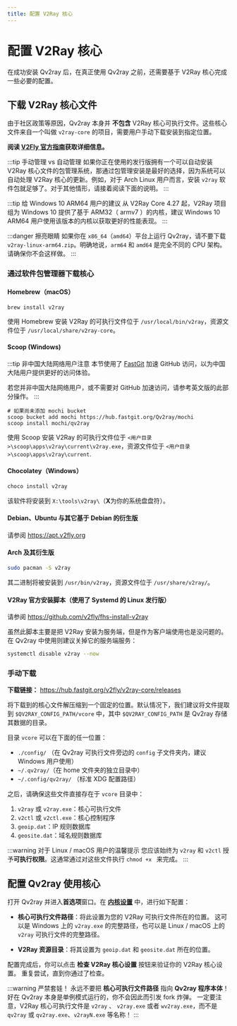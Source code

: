 ```yaml
---
title: 配置 V2Ray 核心
---
```


# 配置 V2Ray 核心

在成功安装 Qv2ray 后，在真正使用 Qv2ray 之前，还需要基于 V2Ray 核心完成一些必要的配置。

## 下载 V2Ray 核心文件

由于社区政策等原因，Qv2ray 本身并 **不包含** V2Ray 核心可执行文件。这些核心文件来自一个叫做 `v2ray-core` 的项目，需要用户手动下载安装到指定位置。

**阅读 [V2Fly 官方指南](https://www.v2fly.org/guide/install.html)获取详细信息。**

:::tip 手动管理 vs 自动管理
如果你正在使用的发行版拥有一个可以自动安装 V2Ray 核心文件的包管理系统，那通过包管理安装是最好的选择，因为系统可以自动处理 V2Ray 核心的更新。例如，对于 Arch Linux 用户而言，安装 `v2ray` 软件包就足够了。对于其他情形，请接着阅读下面的说明。
:::

:::tip 给 Windows 10 ARM64 用户的建议
从 V2Ray Core 4.27 起，V2Ray 项目组为 Windows 10 提供了基于 ARM32（ armv7 ）的内核，建议 Windows 10 ARM64 用户使用该版本的内核以获取更好的性能表现。
:::

:::danger 擦亮眼睛
如果你在 `x86_64`（`amd64`）平台上运行 Qv2ray，请不要下载 `v2ray-linux-arm64.zip`。明确地说，`arm64` 和 `amd64` 是完全不同的 CPU 架构。请确保你不会这样做。
:::

### 通过软件包管理器下载核心

#### Homebrew（macOS）

```bash
brew install v2ray
```

使用 Homebrew 安装 V2Ray 的可执行文件位于 `/usr/local/bin/v2ray`，资源文件位于 `/usr/local/share/v2ray-core`。

#### Scoop (Windows)

:::tip 非中国大陆网络用户注意
本节使用了 [FastGit](https://doc.fastgit.org/zh-cn/) 加速 GitHub 访问，以为中国大陆用户提供更好的访问体验。

若您并非中国大陆网络用户，或不需要对 GitHub 加速访问，请参考英文版的此部分操作。
:::

```pwsh
# 如果尚未添加 mochi bucket
scoop bucket add mochi https://hub.fastgit.org/Qv2ray/mochi
scoop install mochi/qv2ray
```

使用 Scoop 安装 V2Ray 的可执行文件位于 `<用户目录>\scoop\apps\v2ray\current\v2ray.exe`，资源文件位于 `<用户目录>\scoop\apps\v2ray\current`.

#### Chocolatey（Windows）

```cmd
choco install v2ray
```

该软件将安装到 `X:\tools\v2ray\`（**X**为你的系统盘盘符）。

#### Debian、Ubuntu 与其它基于 Debian 的衍生版

请参阅 <https://apt.v2fly.org>

#### Arch 及其衍生版

```bash
sudo pacman -S v2ray
```
其二进制将被安装到 `/usr/bin/v2ray`，资源文件位于 `/usr/share/v2ray/`。

#### V2Ray 官方安装脚本（使用了 Systemd 的 Linux 发行版）

请参阅 <https://github.com/v2fly/fhs-install-v2ray>

虽然此脚本主要是把 V2Ray 安装为服务端，但是作为客户端使用也是没问题的。在 Qv2ray 中使用则建议关掉它的服务端服务：

```bash
systemctl disable v2ray --now
```

### 手动下载

**下载链接：**
<https://hub.fastgit.org/v2fly/v2ray-core/releases>

将下载到的核心文件解压缩到一个固定的位置。默认情况下，我们建议将文件提取到 `$QV2RAY_CONFIG_PATH/vcore` 中，其中 `$QV2RAY_CONFIG_PATH` 是 Qv2ray 存储其数据的目录。

目录 `vcore` 可以在下面的任一位置：

- `./config/` （在 Qv2ray 可执行文件旁边的 `config` 子文件夹内，建议 Windows 用户使用）
- `~/.qv2ray/`（在 home 文件夹的独立目录中）
- `~/.config/qv2ray/` （标准 XDG 配置路径）

之后，请确保这些文件直接存在于 `vcore` 目录中：

1. `v2ray` 或 `v2ray.exe`：核心可执行文件
2. `v2ctl` 或 `v2ctl.exe`：核心控制程序
3. `geoip.dat`：IP 规则数据库
4. `geosite.dat`：域名规则数据库

:::warning 对于 Linux / macOS 用户的温馨提示
您应该始终为 `v2ray` 和 `v2ctl` 授予**可执行权限**。这通常通过对这些文件执行 `chmod +x ` 来完成。
:::


## 配置 Qv2ray 使用核心

打开 Qv2ray 并进入**首选项**窗口。在 **[内核设置](qv2ray://open/preference/kernel)** 中，进行如下配置：

- **核心可执行文件路径**：将此设置为您的 V2Ray 可执行文件所在的位置。 这可以是 Windows 上的 `v2ray.exe` 的完整路径，也可以是 Linux / macOS 上的 `v2ray` 可执行文件的完整路径。

- **V2Ray 资源目录**：将其设置为 `geoip.dat` 和 `geosite.dat` 所在的位置。

配置完成后，你可以点击 **检查 V2Ray 核心设置** 按钮来验证你的 V2Ray 核心设置。 重复尝试，直到你通过了检查。

:::warning 严禁套娃！
永远不要把 **核心可执行文件路径** 指向 **Qv2ray 程序本体**！
好在 Qv2ray 本身是单例模式运行的，你不会因此而引发 fork 炸弹。
一定要注意，V2Ray 核心可执行文件是 `v2ray` 、 `v2ray.exe` 或者 `wv2ray.exe`，而不是 `qv2ray` 或 `qv2ray.exe`、`v2rayN.exe` 等名称！
:::
